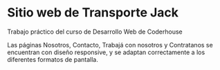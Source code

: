 # Sitio web de Transporte Jack
Trabajo práctico del curso de Desarrollo Web de Coderhouse


Las páginas Nosotros, Contacto, Trabajá con nosotros y Contratanos se encuentran con diseño responsive, y se adaptan correctamente a los diferentes formatos de pantalla.